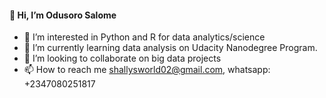 #### 👋 Hi, I’m Odusoro Salome
- 👀 I’m interested in Python and R for data analytics/science
- 🌱 I’m currently learning data analysis on Udacity Nanodegree Program.
- 💞️ I’m looking to collaborate on big data projects
- 📫 How to reach me shallysworld02@gmail.com, whatsapp: +2347080251817

<!---
shalomite/shalomite is a ✨ special ✨ repository because its `README.md` (this file) appears on your GitHub profile.
You can click the Preview link to take a look at your changes.
--->
